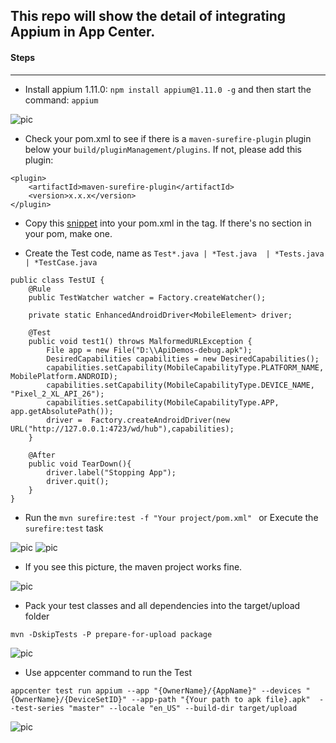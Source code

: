 ## This repo will show the detail of integrating Appium in App Center.


#### Steps
----
* Install appium 1.11.0: `npm install appium@1.11.0 -g` and then start the command: `appium`

![](https://github.com/saanl/AppCenter_Appium/imgs/p1.jpg "pic")

* Check your pom.xml to see if there is a `maven-surefire-plugin` plugin below your `build/pluginManagement/plugins`. If not, please add this plugin:

````
<plugin>
	<artifactId>maven-surefire-plugin</artifactId>
	<version>x.x.x</version>
</plugin>
````

* Copy this [snippet](https://github.com/Microsoft/AppCenter-Test-Appium-Java-Extensions/blob/master/uploadprofilesnippet.xml) into your pom.xml in the <profiles> tag. If there's no <profiles> section in your pom, make one.

* Create the Test code, name as `Test*.java | *Test.java  | *Tests.java  | *TestCase.java`

````
public class TestUI {
    @Rule
    public TestWatcher watcher = Factory.createWatcher();

    private static EnhancedAndroidDriver<MobileElement> driver;

    @Test
    public void test1() throws MalformedURLException {
        File app = new File("D:\\ApiDemos-debug.apk");
        DesiredCapabilities capabilities = new DesiredCapabilities();
        capabilities.setCapability(MobileCapabilityType.PLATFORM_NAME, MobilePlatform.ANDROID);
        capabilities.setCapability(MobileCapabilityType.DEVICE_NAME, "Pixel_2_XL_API_26");
        capabilities.setCapability(MobileCapabilityType.APP, app.getAbsolutePath());
        driver =  Factory.createAndroidDriver(new URL("http://127.0.0.1:4723/wd/hub"),capabilities);
    }

    @After
    public void TearDown(){
        driver.label("Stopping App");
        driver.quit();
    }
}
````

* Run the `mvn surefire:test -f "Your project/pom.xml" ` or Execute the `surefire:test` task

![](https://github.com/saanl/AppCenter_Appium/imgs/p2.jpg "pic")
![](https://github.com/saanl/AppCenter_Appium/imgs/p3.jpg "pic")

* If you see this picture, the maven project works fine.

![](https://github.com/saanl/AppCenter_Appium/imgs/p4.jpg "pic")

* Pack your test classes and all dependencies into the target/upload folder

`mvn -DskipTests -P prepare-for-upload package`

![](https://github.com/saanl/AppCenter_Appium/imgs/p5.jpg "pic")

* Use appcenter command to run the Test

````
appcenter test run appium --app "{OwnerName}/{AppName}" --devices "{OwnerName}/{DeviceSetID}" --app-path "{Your path to apk file}.apk"  --test-series "master" --locale "en_US" --build-dir target/upload
````

![](https://github.com/saanl/AppCenter_Appium/imgs/p6.jpg "pic")
